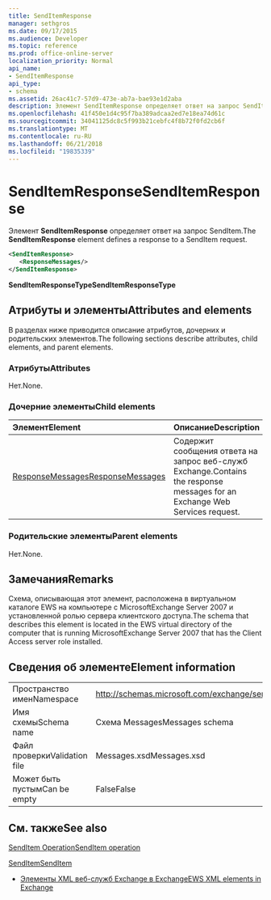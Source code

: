 ```yaml
---
title: SendItemResponse
manager: sethgros
ms.date: 09/17/2015
ms.audience: Developer
ms.topic: reference
ms.prod: office-online-server
localization_priority: Normal
api_name:
- SendItemResponse
api_type:
- schema
ms.assetid: 26ac41c7-57d9-473e-ab7a-bae93e1d2aba
description: Элемент SendItemResponse определяет ответ на запрос SendItem.
ms.openlocfilehash: 41f450e1d4c95f7ba389adcaa2ed7e18ea74d61c
ms.sourcegitcommit: 34041125dc8c5f993b21cebfc4f8b72f0fd2cb6f
ms.translationtype: MT
ms.contentlocale: ru-RU
ms.lasthandoff: 06/21/2018
ms.locfileid: "19835339"
---
```

# <a name="senditemresponse"></a><span data-ttu-id="52e68-103">SendItemResponse</span><span class="sxs-lookup"><span data-stu-id="52e68-103">SendItemResponse</span></span>

<span data-ttu-id="52e68-104">Элемент **SendItemResponse** определяет ответ на запрос SendItem.</span><span class="sxs-lookup"><span data-stu-id="52e68-104">The **SendItemResponse** element defines a response to a SendItem request.</span></span> 
  
```xml
<SendItemResponse>
   <ResponseMessages/>
</SendItemResponse>
```

 <span data-ttu-id="52e68-105">**SendItemResponseType**</span><span class="sxs-lookup"><span data-stu-id="52e68-105">**SendItemResponseType**</span></span>
## <a name="attributes-and-elements"></a><span data-ttu-id="52e68-106">Атрибуты и элементы</span><span class="sxs-lookup"><span data-stu-id="52e68-106">Attributes and elements</span></span>

<span data-ttu-id="52e68-107">В разделах ниже приводится описание атрибутов, дочерних и родительских элементов.</span><span class="sxs-lookup"><span data-stu-id="52e68-107">The following sections describe attributes, child elements, and parent elements.</span></span>
  
### <a name="attributes"></a><span data-ttu-id="52e68-108">Атрибуты</span><span class="sxs-lookup"><span data-stu-id="52e68-108">Attributes</span></span>

<span data-ttu-id="52e68-109">Нет.</span><span class="sxs-lookup"><span data-stu-id="52e68-109">None.</span></span>
  
### <a name="child-elements"></a><span data-ttu-id="52e68-110">Дочерние элементы</span><span class="sxs-lookup"><span data-stu-id="52e68-110">Child elements</span></span>

|<span data-ttu-id="52e68-111">**Элемент**</span><span class="sxs-lookup"><span data-stu-id="52e68-111">**Element**</span></span>|<span data-ttu-id="52e68-112">**Описание**</span><span class="sxs-lookup"><span data-stu-id="52e68-112">**Description**</span></span>|
|:-----|:-----|
|[<span data-ttu-id="52e68-113">ResponseMessages</span><span class="sxs-lookup"><span data-stu-id="52e68-113">ResponseMessages</span></span>](responsemessages.md) <br/> |<span data-ttu-id="52e68-114">Содержит сообщения ответа на запрос веб-служб Exchange.</span><span class="sxs-lookup"><span data-stu-id="52e68-114">Contains the response messages for an Exchange Web Services request.</span></span>  <br/> |
   
### <a name="parent-elements"></a><span data-ttu-id="52e68-115">Родительские элементы</span><span class="sxs-lookup"><span data-stu-id="52e68-115">Parent elements</span></span>

<span data-ttu-id="52e68-116">Нет.</span><span class="sxs-lookup"><span data-stu-id="52e68-116">None.</span></span>
  
## <a name="remarks"></a><span data-ttu-id="52e68-117">Замечания</span><span class="sxs-lookup"><span data-stu-id="52e68-117">Remarks</span></span>

<span data-ttu-id="52e68-118">Схема, описывающая этот элемент, расположена в виртуальном каталоге EWS на компьютере с MicrosoftExchange Server 2007 и установленной ролью сервера клиентского доступа.</span><span class="sxs-lookup"><span data-stu-id="52e68-118">The schema that describes this element is located in the EWS virtual directory of the computer that is running MicrosoftExchange Server 2007 that has the Client Access server role installed.</span></span>
  
## <a name="element-information"></a><span data-ttu-id="52e68-119">Сведения об элементе</span><span class="sxs-lookup"><span data-stu-id="52e68-119">Element information</span></span>

|||
|:-----|:-----|
|<span data-ttu-id="52e68-120">Пространство имен</span><span class="sxs-lookup"><span data-stu-id="52e68-120">Namespace</span></span>  <br/> |http://schemas.microsoft.com/exchange/services/2006/messages  <br/> |
|<span data-ttu-id="52e68-121">Имя схемы</span><span class="sxs-lookup"><span data-stu-id="52e68-121">Schema name</span></span>  <br/> |<span data-ttu-id="52e68-122">Схема Messages</span><span class="sxs-lookup"><span data-stu-id="52e68-122">Messages schema</span></span>  <br/> |
|<span data-ttu-id="52e68-123">Файл проверки</span><span class="sxs-lookup"><span data-stu-id="52e68-123">Validation file</span></span>  <br/> |<span data-ttu-id="52e68-124">Messages.xsd</span><span class="sxs-lookup"><span data-stu-id="52e68-124">Messages.xsd</span></span>  <br/> |
|<span data-ttu-id="52e68-125">Может быть пустым</span><span class="sxs-lookup"><span data-stu-id="52e68-125">Can be empty</span></span>  <br/> |<span data-ttu-id="52e68-126">False</span><span class="sxs-lookup"><span data-stu-id="52e68-126">False</span></span>  <br/> |
   
## <a name="see-also"></a><span data-ttu-id="52e68-127">См. также</span><span class="sxs-lookup"><span data-stu-id="52e68-127">See also</span></span>



[<span data-ttu-id="52e68-128">SendItem Operation</span><span class="sxs-lookup"><span data-stu-id="52e68-128">SendItem operation</span></span>](senditem-operation.md)
  
[<span data-ttu-id="52e68-129">SendItem</span><span class="sxs-lookup"><span data-stu-id="52e68-129">SendItem</span></span>](senditem.md)


- [<span data-ttu-id="52e68-130">Элементы XML веб-служб Exchange в Exchange</span><span class="sxs-lookup"><span data-stu-id="52e68-130">EWS XML elements in Exchange</span></span>](ews-xml-elements-in-exchange.md)

